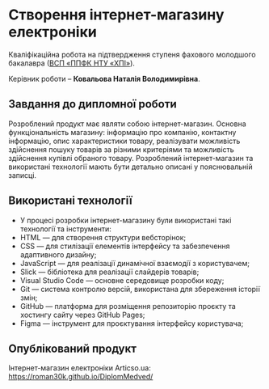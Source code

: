 # Створення інтернет-магазину електроніки 

Кваліфікаційна робота на підтвердження ступеня фахового молодшого бакалавра ([ВСП «ППФК НТУ «ХПІ»](http://polytechnic.poltava.ua)). 

Керівник роботи – **Ковальова Наталія Володимирівна**.

## Завдання до дипломної роботи

Розроблений продукт має являти собою інтернет-магазин. Основна функціональність магазину: інформацію про компанію, контактну інформацію, опис характеристики товару, реалізувати можливість здійснення пошуку товарів за різними критеріями та можливість здійснення купівлі обраного товару. Розроблений інтернет-магазин та використані технології мають бути детально описані у пояснювальній записці.

## Використані технології

* У процесі розробки інтернет-магазину були використані такі технології та інструменти:
* HTML — для створення структури вебсторінок;
* CSS — для стилізації елементів інтерфейсу та забезпечення адаптивного дизайну;
* JavaScript — для реалізації динамічної взаємодії з користувачем;
* Slick — бібліотека для реалізації слайдерів товарів;
* Visual Studio Code — основне середовище розробки коду;
* Git — система контролю версій, використана для збереження історії змін;
* GitHub — платформа для розміщення репозиторію проєкту та хостингу сайту через GitHub Pages;
* Figma — інструмент для проєктування інтерфейсу користувача;

## Опублікований продукт

Інтернет-магазин електроніки Articso.ua: https://roman30k.github.io/DiplomMedved/
